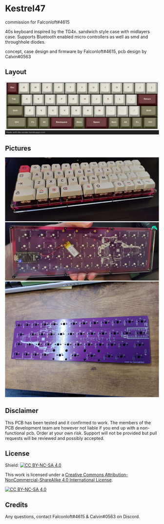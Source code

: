 # Kestrel47
 
 commission for Falconloft#4615

 40s keyboard inspired by the TG4x. sandwich style case with midlayers case. Supports Bluetooth enabled micro controllers as well as smd and throughhole diodes.

 concept, case design and firmware by Falconloft#4615, pcb design by Calvin#0563

 
## Layout

![](https://github.com/calvin-mcd/Kestrel47/blob/main/Images/layout.png)
  
## Pictures

![](https://github.com/calvin-mcd/Kestrel47/blob/main/Images/case1.jpg)
![](https://github.com/calvin-mcd/Kestrel47/blob/main/Images/case2.jpg)
![](https://github.com/calvin-mcd/Kestrel47/blob/main/Images/pcb.jpg)

## Disclaimer

This PCB has been tested and it confirmed to work. The members of the PCB development team are however not liable if you end up with a non-functional pcb. Order at your own risk. Support will not be provided but pull requests will be reviewed and possibly accepted.

## License

Shield: [![CC BY-NC-SA 4.0][cc-by-nc-sa-shield]][cc-by-nc-sa]

This work is licensed under a
[Creative Commons Attribution-NonCommercial-ShareAlike 4.0 International License][cc-by-nc-sa].

[![CC BY-NC-SA 4.0][cc-by-nc-sa-image]][cc-by-nc-sa]

[cc-by-nc-sa]: http://creativecommons.org/licenses/by-nc-sa/4.0/
[cc-by-nc-sa-image]: https://licensebuttons.net/l/by-nc-sa/4.0/88x31.png
[cc-by-nc-sa-shield]: https://img.shields.io/badge/License-CC%20BY--NC--SA%204.0-lightgrey.svg
  
## Credits

Any questions, contact Falconloft#4615 & Calvin#0563 on Discord.


